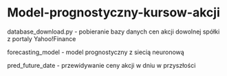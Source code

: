 # Model-prognostyczny-kursow-akcji

database_download.py - pobieranie bazy danych cen akcji dowolnej spółki z portaly Yahoo!Finance

forecasting_model - model prognostyczny z siecią neuronową

pred_future_date - przewidywanie ceny akcji w dniu w przyszłości 
